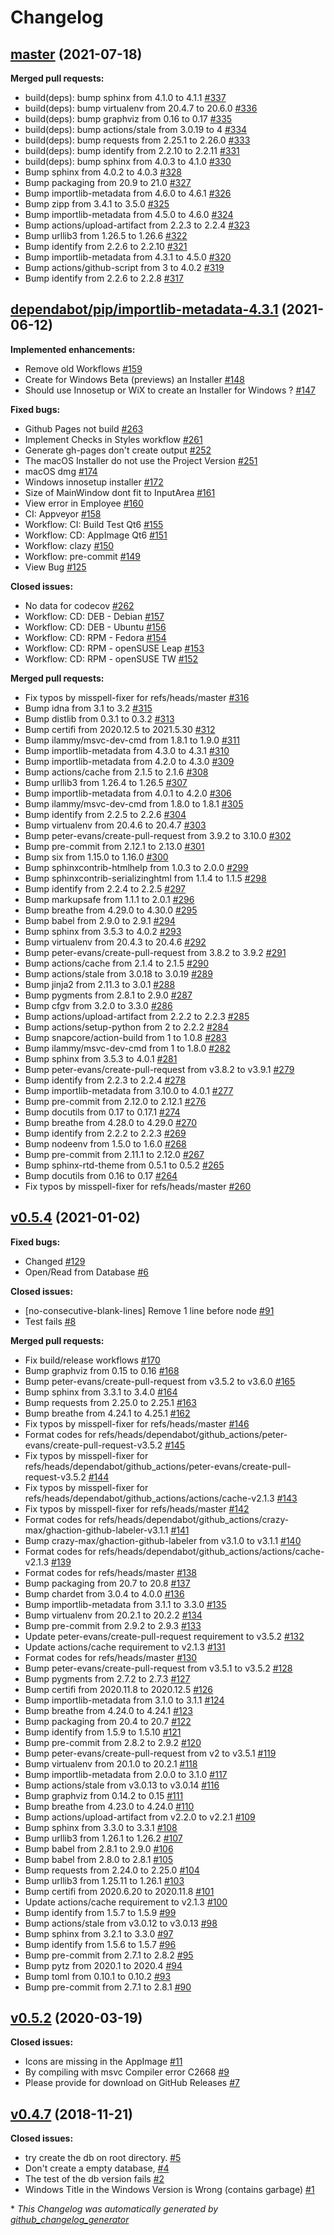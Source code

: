 # Changelog

## [master](https://github.com/jmuelbert/jmbde-QT/tree/master) (2021-07-18)

**Merged pull requests:**

- build\(deps\): bump sphinx from 4.1.0 to 4.1.1 [\#337](https://github.com/jmuelbert/jmbde-QT/pull/337)
- build\(deps\): bump virtualenv from 20.4.7 to 20.6.0 [\#336](https://github.com/jmuelbert/jmbde-QT/pull/336)
- build\(deps\): bump graphviz from 0.16 to 0.17 [\#335](https://github.com/jmuelbert/jmbde-QT/pull/335)
- build\(deps\): bump actions/stale from 3.0.19 to 4 [\#334](https://github.com/jmuelbert/jmbde-QT/pull/334)
- build\(deps\): bump requests from 2.25.1 to 2.26.0 [\#333](https://github.com/jmuelbert/jmbde-QT/pull/333)
- build\(deps\): bump identify from 2.2.10 to 2.2.11 [\#331](https://github.com/jmuelbert/jmbde-QT/pull/331)
- build\(deps\): bump sphinx from 4.0.3 to 4.1.0 [\#330](https://github.com/jmuelbert/jmbde-QT/pull/330)
- Bump sphinx from 4.0.2 to 4.0.3 [\#328](https://github.com/jmuelbert/jmbde-QT/pull/328)
- Bump packaging from 20.9 to 21.0 [\#327](https://github.com/jmuelbert/jmbde-QT/pull/327)
- Bump importlib-metadata from 4.6.0 to 4.6.1 [\#326](https://github.com/jmuelbert/jmbde-QT/pull/326)
- Bump zipp from 3.4.1 to 3.5.0 [\#325](https://github.com/jmuelbert/jmbde-QT/pull/325)
- Bump importlib-metadata from 4.5.0 to 4.6.0 [\#324](https://github.com/jmuelbert/jmbde-QT/pull/324)
- Bump actions/upload-artifact from 2.2.3 to 2.2.4 [\#323](https://github.com/jmuelbert/jmbde-QT/pull/323)
- Bump urllib3 from 1.26.5 to 1.26.6 [\#322](https://github.com/jmuelbert/jmbde-QT/pull/322)
- Bump identify from 2.2.6 to 2.2.10 [\#321](https://github.com/jmuelbert/jmbde-QT/pull/321)
- Bump importlib-metadata from 4.3.1 to 4.5.0 [\#320](https://github.com/jmuelbert/jmbde-QT/pull/320)
- Bump actions/github-script from 3 to 4.0.2 [\#319](https://github.com/jmuelbert/jmbde-QT/pull/319)
- Bump identify from 2.2.6 to 2.2.8 [\#317](https://github.com/jmuelbert/jmbde-QT/pull/317)

## [dependabot/pip/importlib-metadata-4.3.1](https://github.com/jmuelbert/jmbde-QT/tree/dependabot/pip/importlib-metadata-4.3.1) (2021-06-12)

**Implemented enhancements:**

- Remove old Workflows [\#159](https://github.com/jmuelbert/jmbde-QT/issues/159)
- Create for Windows Beta \(previews\) an Installer [\#148](https://github.com/jmuelbert/jmbde-QT/issues/148)
- Should use Innosetup or WiX to create an Installer for Windows ? [\#147](https://github.com/jmuelbert/jmbde-QT/issues/147)

**Fixed bugs:**

- Github Pages not build [\#263](https://github.com/jmuelbert/jmbde-QT/issues/263)
- Implement Checks in Styles workflow [\#261](https://github.com/jmuelbert/jmbde-QT/issues/261)
- Generate gh-pages don't create output [\#252](https://github.com/jmuelbert/jmbde-QT/issues/252)
- The macOS Installer do not use the Project Version [\#251](https://github.com/jmuelbert/jmbde-QT/issues/251)
- macOS dmg [\#174](https://github.com/jmuelbert/jmbde-QT/issues/174)
- Windows innosetup installer [\#172](https://github.com/jmuelbert/jmbde-QT/issues/172)
- Size of MainWindow dont fit to InputArea [\#161](https://github.com/jmuelbert/jmbde-QT/issues/161)
- View error in Employee [\#160](https://github.com/jmuelbert/jmbde-QT/issues/160)
- CI: Appveyor [\#158](https://github.com/jmuelbert/jmbde-QT/issues/158)
- Workflow: CI: Build Test Qt6 [\#155](https://github.com/jmuelbert/jmbde-QT/issues/155)
- Workflow: CD: AppImage Qt6 [\#151](https://github.com/jmuelbert/jmbde-QT/issues/151)
- Workflow: clazy [\#150](https://github.com/jmuelbert/jmbde-QT/issues/150)
- Workflow: pre-commit [\#149](https://github.com/jmuelbert/jmbde-QT/issues/149)
- View Bug [\#125](https://github.com/jmuelbert/jmbde-QT/issues/125)

**Closed issues:**

- No data for codecov [\#262](https://github.com/jmuelbert/jmbde-QT/issues/262)
- Workflow: CD: DEB - Debian [\#157](https://github.com/jmuelbert/jmbde-QT/issues/157)
- Workflow: CD: DEB - Ubuntu [\#156](https://github.com/jmuelbert/jmbde-QT/issues/156)
- Workflow:  CD: RPM - Fedora [\#154](https://github.com/jmuelbert/jmbde-QT/issues/154)
- Workflow: CD: RPM - openSUSE Leap [\#153](https://github.com/jmuelbert/jmbde-QT/issues/153)
- Workflow: CD: RPM - openSUSE TW [\#152](https://github.com/jmuelbert/jmbde-QT/issues/152)

**Merged pull requests:**

- Fix typos by misspell-fixer for refs/heads/master [\#316](https://github.com/jmuelbert/jmbde-QT/pull/316)
- Bump idna from 3.1 to 3.2 [\#315](https://github.com/jmuelbert/jmbde-QT/pull/315)
- Bump distlib from 0.3.1 to 0.3.2 [\#313](https://github.com/jmuelbert/jmbde-QT/pull/313)
- Bump certifi from 2020.12.5 to 2021.5.30 [\#312](https://github.com/jmuelbert/jmbde-QT/pull/312)
- Bump ilammy/msvc-dev-cmd from 1.8.1 to 1.9.0 [\#311](https://github.com/jmuelbert/jmbde-QT/pull/311)
- Bump importlib-metadata from 4.3.0 to 4.3.1 [\#310](https://github.com/jmuelbert/jmbde-QT/pull/310)
- Bump importlib-metadata from 4.2.0 to 4.3.0 [\#309](https://github.com/jmuelbert/jmbde-QT/pull/309)
- Bump actions/cache from 2.1.5 to 2.1.6 [\#308](https://github.com/jmuelbert/jmbde-QT/pull/308)
- Bump urllib3 from 1.26.4 to 1.26.5 [\#307](https://github.com/jmuelbert/jmbde-QT/pull/307)
- Bump importlib-metadata from 4.0.1 to 4.2.0 [\#306](https://github.com/jmuelbert/jmbde-QT/pull/306)
- Bump ilammy/msvc-dev-cmd from 1.8.0 to 1.8.1 [\#305](https://github.com/jmuelbert/jmbde-QT/pull/305)
- Bump identify from 2.2.5 to 2.2.6 [\#304](https://github.com/jmuelbert/jmbde-QT/pull/304)
- Bump virtualenv from 20.4.6 to 20.4.7 [\#303](https://github.com/jmuelbert/jmbde-QT/pull/303)
- Bump peter-evans/create-pull-request from 3.9.2 to 3.10.0 [\#302](https://github.com/jmuelbert/jmbde-QT/pull/302)
- Bump pre-commit from 2.12.1 to 2.13.0 [\#301](https://github.com/jmuelbert/jmbde-QT/pull/301)
- Bump six from 1.15.0 to 1.16.0 [\#300](https://github.com/jmuelbert/jmbde-QT/pull/300)
- Bump sphinxcontrib-htmlhelp from 1.0.3 to 2.0.0 [\#299](https://github.com/jmuelbert/jmbde-QT/pull/299)
- Bump sphinxcontrib-serializinghtml from 1.1.4 to 1.1.5 [\#298](https://github.com/jmuelbert/jmbde-QT/pull/298)
- Bump identify from 2.2.4 to 2.2.5 [\#297](https://github.com/jmuelbert/jmbde-QT/pull/297)
- Bump markupsafe from 1.1.1 to 2.0.1 [\#296](https://github.com/jmuelbert/jmbde-QT/pull/296)
- Bump breathe from 4.29.0 to 4.30.0 [\#295](https://github.com/jmuelbert/jmbde-QT/pull/295)
- Bump babel from 2.9.0 to 2.9.1 [\#294](https://github.com/jmuelbert/jmbde-QT/pull/294)
- Bump sphinx from 3.5.3 to 4.0.2 [\#293](https://github.com/jmuelbert/jmbde-QT/pull/293)
- Bump virtualenv from 20.4.3 to 20.4.6 [\#292](https://github.com/jmuelbert/jmbde-QT/pull/292)
- Bump peter-evans/create-pull-request from 3.8.2 to 3.9.2 [\#291](https://github.com/jmuelbert/jmbde-QT/pull/291)
- Bump actions/cache from 2.1.4 to 2.1.5 [\#290](https://github.com/jmuelbert/jmbde-QT/pull/290)
- Bump actions/stale from 3.0.18 to 3.0.19 [\#289](https://github.com/jmuelbert/jmbde-QT/pull/289)
- Bump jinja2 from 2.11.3 to 3.0.1 [\#288](https://github.com/jmuelbert/jmbde-QT/pull/288)
- Bump pygments from 2.8.1 to 2.9.0 [\#287](https://github.com/jmuelbert/jmbde-QT/pull/287)
- Bump cfgv from 3.2.0 to 3.3.0 [\#286](https://github.com/jmuelbert/jmbde-QT/pull/286)
- Bump actions/upload-artifact from 2.2.2 to 2.2.3 [\#285](https://github.com/jmuelbert/jmbde-QT/pull/285)
- Bump actions/setup-python from 2 to 2.2.2 [\#284](https://github.com/jmuelbert/jmbde-QT/pull/284)
- Bump snapcore/action-build from 1 to 1.0.8 [\#283](https://github.com/jmuelbert/jmbde-QT/pull/283)
- Bump ilammy/msvc-dev-cmd from 1 to 1.8.0 [\#282](https://github.com/jmuelbert/jmbde-QT/pull/282)
- Bump sphinx from 3.5.3 to 4.0.1 [\#281](https://github.com/jmuelbert/jmbde-QT/pull/281)
- Bump peter-evans/create-pull-request from v3.8.2 to v3.9.1 [\#279](https://github.com/jmuelbert/jmbde-QT/pull/279)
- Bump identify from 2.2.3 to 2.2.4 [\#278](https://github.com/jmuelbert/jmbde-QT/pull/278)
- Bump importlib-metadata from 3.10.0 to 4.0.1 [\#277](https://github.com/jmuelbert/jmbde-QT/pull/277)
- Bump pre-commit from 2.12.0 to 2.12.1 [\#276](https://github.com/jmuelbert/jmbde-QT/pull/276)
- Bump docutils from 0.17 to 0.17.1 [\#274](https://github.com/jmuelbert/jmbde-QT/pull/274)
- Bump breathe from 4.28.0 to 4.29.0 [\#270](https://github.com/jmuelbert/jmbde-QT/pull/270)
- Bump identify from 2.2.2 to 2.2.3 [\#269](https://github.com/jmuelbert/jmbde-QT/pull/269)
- Bump nodeenv from 1.5.0 to 1.6.0 [\#268](https://github.com/jmuelbert/jmbde-QT/pull/268)
- Bump pre-commit from 2.11.1 to 2.12.0 [\#267](https://github.com/jmuelbert/jmbde-QT/pull/267)
- Bump sphinx-rtd-theme from 0.5.1 to 0.5.2 [\#265](https://github.com/jmuelbert/jmbde-QT/pull/265)
- Bump docutils from 0.16 to 0.17 [\#264](https://github.com/jmuelbert/jmbde-QT/pull/264)
- Fix typos by misspell-fixer for refs/heads/master [\#260](https://github.com/jmuelbert/jmbde-QT/pull/260)

## [v0.5.4](https://github.com/jmuelbert/jmbde-QT/tree/v0.5.4) (2021-01-02)

**Fixed bugs:**

- Changed [\#129](https://github.com/jmuelbert/jmbde-QT/issues/129)
- Open/Read from Database [\#6](https://github.com/jmuelbert/jmbde-QT/issues/6)

**Closed issues:**

- \[no-consecutive-blank-lines\] Remove 1 line before node [\#91](https://github.com/jmuelbert/jmbde-QT/issues/91)
- Test fails [\#8](https://github.com/jmuelbert/jmbde-QT/issues/8)

**Merged pull requests:**

- Fix build/release workflows [\#170](https://github.com/jmuelbert/jmbde-QT/pull/170)
- Bump graphviz from 0.15 to 0.16 [\#168](https://github.com/jmuelbert/jmbde-QT/pull/168)
- Bump peter-evans/create-pull-request from v3.5.2 to v3.6.0 [\#165](https://github.com/jmuelbert/jmbde-QT/pull/165)
- Bump sphinx from 3.3.1 to 3.4.0 [\#164](https://github.com/jmuelbert/jmbde-QT/pull/164)
- Bump requests from 2.25.0 to 2.25.1 [\#163](https://github.com/jmuelbert/jmbde-QT/pull/163)
- Bump breathe from 4.24.1 to 4.25.1 [\#162](https://github.com/jmuelbert/jmbde-QT/pull/162)
- Fix typos by misspell-fixer for refs/heads/master [\#146](https://github.com/jmuelbert/jmbde-QT/pull/146)
- Format codes for refs/heads/dependabot/github\_actions/peter-evans/create-pull-request-v3.5.2 [\#145](https://github.com/jmuelbert/jmbde-QT/pull/145)
- Fix typos by misspell-fixer for refs/heads/dependabot/github\_actions/peter-evans/create-pull-request-v3.5.2 [\#144](https://github.com/jmuelbert/jmbde-QT/pull/144)
- Fix typos by misspell-fixer for refs/heads/dependabot/github\_actions/actions/cache-v2.1.3 [\#143](https://github.com/jmuelbert/jmbde-QT/pull/143)
- Fix typos by misspell-fixer for refs/heads/master [\#142](https://github.com/jmuelbert/jmbde-QT/pull/142)
- Format codes for refs/heads/dependabot/github\_actions/crazy-max/ghaction-github-labeler-v3.1.1 [\#141](https://github.com/jmuelbert/jmbde-QT/pull/141)
- Bump crazy-max/ghaction-github-labeler from v3.1.0 to v3.1.1 [\#140](https://github.com/jmuelbert/jmbde-QT/pull/140)
- Format codes for refs/heads/dependabot/github\_actions/actions/cache-v2.1.3 [\#139](https://github.com/jmuelbert/jmbde-QT/pull/139)
- Format codes for refs/heads/master [\#138](https://github.com/jmuelbert/jmbde-QT/pull/138)
- Bump packaging from 20.7 to 20.8 [\#137](https://github.com/jmuelbert/jmbde-QT/pull/137)
- Bump chardet from 3.0.4 to 4.0.0 [\#136](https://github.com/jmuelbert/jmbde-QT/pull/136)
- Bump importlib-metadata from 3.1.1 to 3.3.0 [\#135](https://github.com/jmuelbert/jmbde-QT/pull/135)
- Bump virtualenv from 20.2.1 to 20.2.2 [\#134](https://github.com/jmuelbert/jmbde-QT/pull/134)
- Bump pre-commit from 2.9.2 to 2.9.3 [\#133](https://github.com/jmuelbert/jmbde-QT/pull/133)
- Update peter-evans/create-pull-request requirement to v3.5.2 [\#132](https://github.com/jmuelbert/jmbde-QT/pull/132)
- Update actions/cache requirement to v2.1.3 [\#131](https://github.com/jmuelbert/jmbde-QT/pull/131)
- Format codes for refs/heads/master [\#130](https://github.com/jmuelbert/jmbde-QT/pull/130)
- Bump peter-evans/create-pull-request from v3.5.1 to v3.5.2 [\#128](https://github.com/jmuelbert/jmbde-QT/pull/128)
- Bump pygments from 2.7.2 to 2.7.3 [\#127](https://github.com/jmuelbert/jmbde-QT/pull/127)
- Bump certifi from 2020.11.8 to 2020.12.5 [\#126](https://github.com/jmuelbert/jmbde-QT/pull/126)
- Bump importlib-metadata from 3.1.0 to 3.1.1 [\#124](https://github.com/jmuelbert/jmbde-QT/pull/124)
- Bump breathe from 4.24.0 to 4.24.1 [\#123](https://github.com/jmuelbert/jmbde-QT/pull/123)
- Bump packaging from 20.4 to 20.7 [\#122](https://github.com/jmuelbert/jmbde-QT/pull/122)
- Bump identify from 1.5.9 to 1.5.10 [\#121](https://github.com/jmuelbert/jmbde-QT/pull/121)
- Bump pre-commit from 2.8.2 to 2.9.2 [\#120](https://github.com/jmuelbert/jmbde-QT/pull/120)
- Bump peter-evans/create-pull-request from v2 to v3.5.1 [\#119](https://github.com/jmuelbert/jmbde-QT/pull/119)
- Bump virtualenv from 20.1.0 to 20.2.1 [\#118](https://github.com/jmuelbert/jmbde-QT/pull/118)
- Bump importlib-metadata from 2.0.0 to 3.1.0 [\#117](https://github.com/jmuelbert/jmbde-QT/pull/117)
- Bump actions/stale from v3.0.13 to v3.0.14 [\#116](https://github.com/jmuelbert/jmbde-QT/pull/116)
- Bump graphviz from 0.14.2 to 0.15 [\#111](https://github.com/jmuelbert/jmbde-QT/pull/111)
- Bump breathe from 4.23.0 to 4.24.0 [\#110](https://github.com/jmuelbert/jmbde-QT/pull/110)
- Bump actions/upload-artifact from v2.2.0 to v2.2.1 [\#109](https://github.com/jmuelbert/jmbde-QT/pull/109)
- Bump sphinx from 3.3.0 to 3.3.1 [\#108](https://github.com/jmuelbert/jmbde-QT/pull/108)
- Bump urllib3 from 1.26.1 to 1.26.2 [\#107](https://github.com/jmuelbert/jmbde-QT/pull/107)
- Bump babel from 2.8.1 to 2.9.0 [\#106](https://github.com/jmuelbert/jmbde-QT/pull/106)
- Bump babel from 2.8.0 to 2.8.1 [\#105](https://github.com/jmuelbert/jmbde-QT/pull/105)
- Bump requests from 2.24.0 to 2.25.0 [\#104](https://github.com/jmuelbert/jmbde-QT/pull/104)
- Bump urllib3 from 1.25.11 to 1.26.1 [\#103](https://github.com/jmuelbert/jmbde-QT/pull/103)
- Bump certifi from 2020.6.20 to 2020.11.8 [\#101](https://github.com/jmuelbert/jmbde-QT/pull/101)
- Update actions/cache requirement to v2.1.3 [\#100](https://github.com/jmuelbert/jmbde-QT/pull/100)
- Bump identify from 1.5.7 to 1.5.9 [\#99](https://github.com/jmuelbert/jmbde-QT/pull/99)
- Bump actions/stale from v3.0.12 to v3.0.13 [\#98](https://github.com/jmuelbert/jmbde-QT/pull/98)
- Bump sphinx from 3.2.1 to 3.3.0 [\#97](https://github.com/jmuelbert/jmbde-QT/pull/97)
- Bump identify from 1.5.6 to 1.5.7 [\#96](https://github.com/jmuelbert/jmbde-QT/pull/96)
- Bump pre-commit from 2.7.1 to 2.8.2 [\#95](https://github.com/jmuelbert/jmbde-QT/pull/95)
- Bump pytz from 2020.1 to 2020.4 [\#94](https://github.com/jmuelbert/jmbde-QT/pull/94)
- Bump toml from 0.10.1 to 0.10.2 [\#93](https://github.com/jmuelbert/jmbde-QT/pull/93)
- Bump pre-commit from 2.7.1 to 2.8.1 [\#90](https://github.com/jmuelbert/jmbde-QT/pull/90)

## [v0.5.2](https://github.com/jmuelbert/jmbde-QT/tree/v0.5.2) (2020-03-19)

**Closed issues:**

- Icons are missing in the AppImage [\#11](https://github.com/jmuelbert/jmbde-QT/issues/11)
- By compiling with msvc Compiler error  C2668 [\#9](https://github.com/jmuelbert/jmbde-QT/issues/9)
- Please provide for download on GitHub Releases [\#7](https://github.com/jmuelbert/jmbde-QT/issues/7)

## [v0.4.7](https://github.com/jmuelbert/jmbde-QT/tree/v0.4.7) (2018-11-21)

**Closed issues:**

- try create the db on root directory.  [\#5](https://github.com/jmuelbert/jmbde-QT/issues/5)
- Don't create a empty database, [\#4](https://github.com/jmuelbert/jmbde-QT/issues/4)
- The test of the db version fails [\#2](https://github.com/jmuelbert/jmbde-QT/issues/2)
- Windows Title in the Windows Version is Wrong \(contains garbage\) [\#1](https://github.com/jmuelbert/jmbde-QT/issues/1)



\* *This Changelog was automatically generated by [github_changelog_generator](https://github.com/github-changelog-generator/github-changelog-generator)*
